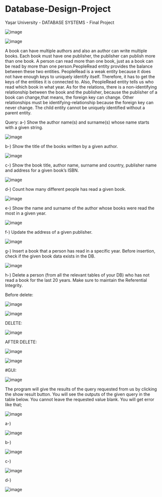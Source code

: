 # Database-Design-Project
Yaşar University - DATABASE SYSTEMS - Final Project

![image](https://github.com/barkinkoroglu/Database-Design-Project/assets/54675420/813dded7-4314-420c-b816-3e8852bfa648)

![image](https://github.com/barkinkoroglu/Database-Design-Project/assets/54675420/a4a571f5-b817-40c7-a2d4-9503fe529cf2)

A book can have multiple authors and also an author can write multiple books. Each book must have one publisher, the publisher can publish more than one book. A person can read more than one book, just as a book can be read by more than one person.PeopleRead entity provides the balance between these two entities. PeopleRead is a weak entity because it does not have enough keys to uniquely identify itself. Therefore, it has to get the keys of the entities it is connected to. Also, PeopleRead entity tells us who read which book in what year.
As for the relations, there is a non-identifying relationship between the book and the publisher, because the publisher of a book can change,that means, the foreign key can change. Other relationships must be identifying-relationship because the foreign key can never change. The child entity cannot be uniquely identified without a parent entity.

Query:
a-) Show the author name(s) and surname(s) whose name starts with a given string.

![image](https://github.com/barkinkoroglu/Database-Design-Project/assets/54675420/904068f1-b269-487b-8e69-ae1e22a5790d)

b-) Show the title of the books written by a given author.

![image](https://github.com/barkinkoroglu/Database-Design-Project/assets/54675420/c353a6fc-7d22-456c-8265-5e038013db0d)

c-) Show the book title, author name, surname and country, publisher name and address for a given book’s ISBN.

![image](https://github.com/barkinkoroglu/Database-Design-Project/assets/54675420/397138f0-cfb9-4c5d-90c8-0bfce7186263)

d-) Count how many different people has read a given book.

![image](https://github.com/barkinkoroglu/Database-Design-Project/assets/54675420/89c6602e-c2c2-497c-bace-de54b4ba7ad0)

e-) Show the name and surname of the author whose books were read the most in a given year.

![image](https://github.com/barkinkoroglu/Database-Design-Project/assets/54675420/c1d20982-f49a-4fc3-bdf4-263d17720863)

f-) Update the address of a given publisher.

![image](https://github.com/barkinkoroglu/Database-Design-Project/assets/54675420/072aa7f7-8561-45b3-8516-6ae0ae9bbe16)

g-) Insert a book that a person has read in a specific year. Before insertion, check if the given book
data exists in the DB.

![image](https://github.com/barkinkoroglu/Database-Design-Project/assets/54675420/6b5d04d3-40bb-428b-b0e6-7501ccf72332)

h-) Delete a person (from all the relevant tables of your DB) who has not read a book for the last 20
years. Make sure to maintain the Referential Integrity.

Before delete:  

![image](https://github.com/barkinkoroglu/Database-Design-Project/assets/54675420/c7e88316-cac4-4be2-80c2-6b6be1902d0a)

![image](https://github.com/barkinkoroglu/Database-Design-Project/assets/54675420/88b94003-1b2b-46a4-8552-498a44cb92cc)

DELETE:

![image](https://github.com/barkinkoroglu/Database-Design-Project/assets/54675420/7bebf08c-e396-46f2-a7da-0245b4f79d75)

AFTER DELETE:

![image](https://github.com/barkinkoroglu/Database-Design-Project/assets/54675420/b5df0cca-28ae-4dc7-af97-457bbf5e87ba)

![image](https://github.com/barkinkoroglu/Database-Design-Project/assets/54675420/b0d33c9b-ed1b-4782-8072-101151245ebe)

#GUI:

![image](https://github.com/barkinkoroglu/Database-Design-Project/assets/54675420/916039e3-ff29-4808-9f4b-e7181a32a1df)

The program will give the results of the query requested from us by clicking the show result button. You will see the outputs of the given query in the table below. You cannot leave the requested value blank. You will get error like that;

![image](https://github.com/barkinkoroglu/Database-Design-Project/assets/54675420/44b33e21-5415-438e-afcc-f64a15365e52)

a-) 

![image](https://github.com/barkinkoroglu/Database-Design-Project/assets/54675420/9f865e78-4322-4cec-8156-2c2a8439089b)

b-) 

![image](https://github.com/barkinkoroglu/Database-Design-Project/assets/54675420/fe2f890d-c852-4064-a2eb-7d4539fe537c)

c-) 

![image](https://github.com/barkinkoroglu/Database-Design-Project/assets/54675420/36fda640-1636-44b9-9099-62bf675ca311)

d-) 

![image](https://github.com/barkinkoroglu/Database-Design-Project/assets/54675420/ce43ca82-f682-4277-aea4-684baffc6274)








